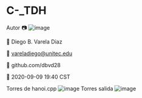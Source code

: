 # C-_TDH
 Autor
📷 ![image](https://user-images.githubusercontent.com/60490932/92671974-e0feb980-f2d4-11ea-8f52-72ad29feaac0.png)

👴 Diego B. Varela Diaz

📧 vareladiego@unitec.edu

🔗 github.com/dbvd28

📆 2020-09-09 19:40 CST

Torres de hanoi.cpp
![image](https://user-images.githubusercontent.com/60490932/92671917-bd3b7380-f2d4-11ea-8437-602eb5da7dac.png)
Torres salida
![image](https://user-images.githubusercontent.com/60490932/92671937-c6c4db80-f2d4-11ea-8334-eef1fa32b010.png)
